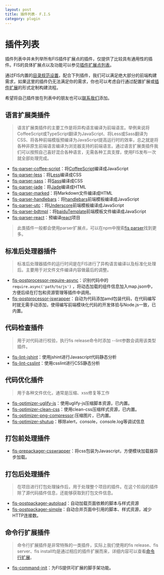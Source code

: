 ```yaml
---
layout: post
title: 插件列表- F.I.S
category: plugin
---
```


# 插件列表

插件列表中并未列举所有FIS插件扩展点的插件，仅提供了比较具有通用性的插件。FIS的具体扩展点以及功能可以参见[插件扩展点列表](/docs/more/extension-point.html)。

通过FIS内置的[目录规范设置](/docs/api/fis-conf.html#roadmap)，配合下列插件，我们可以满足绝大部分的前端构建需求，如果这里的插件仍无法满足你的需求，你也可以考虑自行通过配置扩展或[插件扩展](/docs/dev/plugin.html)的形式定制构建流程。

希望将自己插件放在列表中的朋友也可以[联系我们](/index.html#contact-sec)添加。

## 语言扩展类插件

> 语言扩展类插件的主要工作是将异构语言编译为前端语言。举例来说将CoffeeScript或TypeScript翻译为JavaScript、将Less或Sass翻译为CSS、将各种前端模版预编译为JavaScript提高运行时的效率，总之就是将各种非原生前端语言编译为浏览器支持的前端语言。通过语言扩展类插件我们可以按照自己喜好混合各种语言，无需各种工具支撑，使用FIS发布一次就全部处理完成。

* [fis-parser-coffee-script](https://github.com/fouber/fis-parser-coffee-script)：将[CoffeeScript](http://coffeescript.org/)编译成JavaScript
* [fis-parser-less](https://github.com/fouber/fis-parser-less)：将[Less](http://lesscss.org/)编译成CSS
* [fis-parser-sass](https://github.com/fouber/fis-parser-sass)：将[Sass](http://www.sass-lang.com/)编译成CSS
* [fis-parser-jade](fis-parser-jade)：将[Jade](http://jade-lang.com)编译成HTML
* [fis-parser-marked](https://github.com/fouber/fis-parser-marked)：将Markdown文件编译成HTML
* [fis-parser-handlebars](https://github.com/fouber/fis-parser-handlebars)：将[handlebars](http://handlebarsjs.com/)前端模板编译成JavaScript
* [fis-parser-utc](https://github.com/fouber/fis-parser-utc)：将[Underscore](http://underscorejs.org)前端模板编译成JavaScript
* [fis-parser-bdtmpl](https://github.com/fouber/fis-parser-bdtmpl)：将[baiduTemplate](http://baidufe.github.io/BaiduTemplate/)前端模板文件编译成JavaScript
* [fis-parser-react](https://github.com/fouber/fis-parser-react)：预编译[react](http://facebook.github.io/react/)项目

> 此类插件一般都会使用parser扩展点，可以在npm中搜索[fis parser](https://www.npmjs.org/search?q=fis+parser)找到更多。

## 标准后处理器插件

> 标准后处理器插件的运行时间是在FIS进行了异构语言编译以及标准化处理后。主要用于对文件文件编译内容做最后的调整。

* [fis-postprocessor-require-async](https://github.com/xiangshouding/fis-postprocessor-require-async)：识别代码中的 ```require.async('path/to/js')``` ，将动态加载的组件信息加入map.json中，方便后续在打包和资源管理等插件中调用。
* [fis-postprocessor-jswrapper](https://github.com/fex-team/fis-postprocessor-jswrapper)：自动为代码添加amd包装代码，在代码编写时就无需手动添加，使得编写前端模块化代码的开发体验与Node.js一致，已内置。

## 代码检查插件

> 用于对代码进行校验，执行fis release命令时添加 --lint参数会调用该类型插件。

* [fis-lint-jshint](https://github.com/fouber/fis-lint-jshint)：使用jshint进行Javascript代码静态分析
* [fis-lint-csslint](https://github.com/BenzLeung/fis-lint-csslint)：使用csslint进行CSS静态分析

## 代码优化插件

> 用于各种文件优化，通常是压缩、xss修复等工作

* [fis-optimizer-uglify-js](https://github.com/fex-team/fis-optimizer-uglify-js)：使用uglify-js压缩脚本资源，已内置。
* [fis-optimizer-clean-css](https://github.com/fex-team/fis-optimizer-clean-css)：使用clean-css压缩样式资源，已内置。
* [fis-optimizer-png-compressor](https://github.com/fex-team/fis-optimizer-png-compressor):压缩图片，已内置。
* [fis-optimizer-shutup](https://github.com/fouber/fis-optimizer-shutup)：移除alert，console，console.log等调试信息

## 打包前处理插件

* [fis-prepackager-csswrapper](https://github.com/hefangshi/fis-prepackager-csswrapper)：将css包装为Javascript，方便模块加载器异步加载。

## 打包后处理插件

> 在项目进行打包处理操作后，用于处理整个项目的插件。在这个阶段的插件除了源代码插件信息，还能够获取到打包文件信息。

* [fis-postpackager-autoload](https://github.com/hefangshi/fis-postpackager-autoload)：自动加载页面依赖的脚本与样式资源
* [fis-postpackager-simple](https://github.com/hefangshi/fis-postpackager-simple)：自动合并页面中引用的脚本、样式资源，减少HTTP连接数。

## 命令行扩展插件

> 命令行扩展插件是非常特殊的一类插件，实际上我们使用的fis release、fis server、fis install均是通过相应的插件扩展而来，详细内容可以查看[命令行扩展](/docs/more/extension-point.html)。

* [fis-command-init](https://github.com/xiangshouding/fis-command-init)：为FIS提供可扩展的脚手架功能。